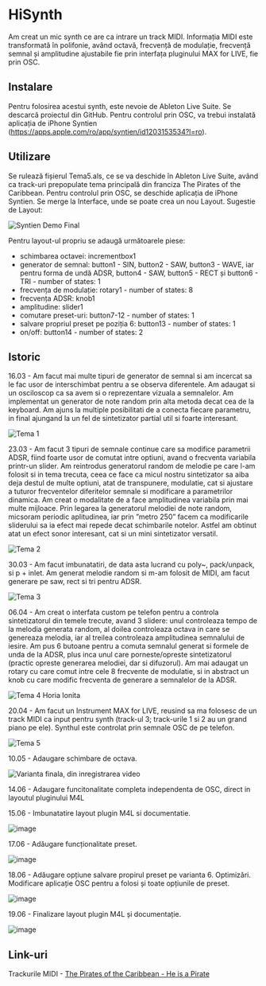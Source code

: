 # HiSynth
Am creat un mic synth ce are ca intrare un track MIDI. Informația MIDI este transformată în polifonie, având octavă, frecvență de modulație, frecvență semnal și amplitudine ajustabile fie prin interfața pluginului MAX for LIVE, fie prin OSC.

## Instalare
Pentru folosirea acestui synth, este nevoie de Ableton Live Suite.
Se descarcă proiectul din GitHub.
Pentru controlul prin OSC, va trebui instalată aplicația de iPhone Syntien (https://apps.apple.com/ro/app/syntien/id1203153534?l=ro).

## Utilizare
Se rulează fișierul Tema5.als, ce se va deschide în Ableton Live Suite, având ca track-uri prepopulate tema principală din franciza The Pirates of the Caribbean.
Pentru controlul prin OSC, se deschide aplicația de iPhone Syntien. Se merge la Interface, unde se poate crea un nou Layout. Sugestie de Layout:

![Syntien Demo Final](https://github.com/HoriaIonita/PCON-proiect-final-Synth/assets/134622616/5f43bef7-7f95-4b17-8f5a-2c351a556e0a)

Pentru layout-ul propriu se adaugă următoarele piese:
- schimbarea octavei: incrementbox1
- generator de semnal: button1 - SIN, button2 - SAW, button3 - WAVE, iar pentru forma de undă ADSR, button4 - SAW, button5 - RECT și button6 - TRI - number of states: 1
- frecvența de modulație: rotary1 - number of states: 8
- frecvența ADSR: knob1
- amplitudine: slider1
- comutare preset-uri: button7-12 - number of states: 1
- salvare propriul preset pe poziția 6: button13 - number of states: 1
- on/off: button14 - number of states: 2

## Istoric

16.03 - Am facut mai multe tipuri de generator de semnal si am incercat sa le fac usor de interschimbat pentru a se observa diferentele. Am adaugat si un osciloscop ca sa avem si o reprezentare vizuala a semnalelor. Am implementat un generator de note random prin alta metoda decat cea de la keyboard. Am ajuns la multiple posibilitati de a conecta fiecare parametru, in final ajungand la un fel de sintetizator partial util si foarte interesant.

![Tema 1](https://github.com/HoriaIonita/PCON-proiect-final-Synth/assets/134622616/3665ddfe-9f84-40ff-8d37-51fd417039be)

23.03 - Am facut 3 tipuri de semnale continue care sa modifice parametrii ADSR, fiind foarte usor de comutat intre optiuni, avand o frecventa variabila printr-un slider. Am reintrodus generatorul random de melodie pe care l-am folosit si in tema trecuta, ceea ce face ca micul nostru sintetizator sa aiba deja destul de multe optiuni, atat de transpunere, modulatie, cat si ajustare a tuturor frecventelor diferitelor semnale si modificare a parametrilor dinamica. Am creat o modalitate de a face amplitudinea variabila prin mai multe mijloace. Prin legarea la generatorul melodiei de note random, micsoram periodic aplitudinea, iar prin ”metro 250” facem ca modificarile sliderului sa ia efect mai repede decat schimbarile notelor. Astfel am obtinut atat un efect sonor interesant, cat si un mini sintetizator versatil.

![Tema 2](https://github.com/HoriaIonita/PCON-proiect-final-Synth/assets/134622616/1124e96e-9b14-4b1c-83c5-c673abab60fa)

30.03 - Am facut imbunatatiri, de data asta lucrand cu poly~, pack/unpack, si p + inlet. Am generat melodie random si m-am folosit de MIDI, am facut generare pe saw, rect si tri pentru ADSR.

![Tema 3](https://github.com/HoriaIonita/PCON-proiect-final-Synth/assets/134622616/11ab060f-fafc-4766-8988-0fcff87ae6d6)

06.04 - Am creat o interfata custom pe telefon pentru a controla sintetizatorul din temele trecute, avand 3 slidere: unul controleaza tempo de la melodia generata random, al doilea controleaza octava in care se genereaza melodia, iar al treilea controleaza amplitudinea semnalului de iesire. Am pus 6 butoane pentru a comuta semnalul generat si formele de unda de la ADSR, plus inca unul care porneste/opreste sintetizatorul (practic opreste generarea melodiei, dar si difuzorul). Am mai adaugat un rotary cu care comut intre cele 8 frecvente de modulatie, si in abstract un knob cu care modific frecventa de generare a semnalelor de la ADSR.

![Tema 4 Horia Ionita](https://github.com/HoriaIonita/PCON-proiect-final-Synth/assets/134622616/35e65369-8878-49fc-8997-ca552db2fe4c)
	
20.04 - Am facut un Instrument MAX for LIVE, reusind sa ma folosesc de un track MIDI ca input pentru synth (track-ul 3; track-urile 1 si 2 au un grand piano pe ele). Synthul este controlat prin semnale OSC de pe telefon.

![Tema 5](https://github.com/HoriaIonita/PCON-proiect-final-Synth/assets/134622616/00b66aac-b60e-463f-812a-a5128d177e88)

10.05 - Adaugare schimbare de octava.

![Varianta finala, din inregistrarea video](https://github.com/HoriaIonita/PCON-proiect-final-Synth/assets/134622616/17dda93a-782a-4f69-bc09-da5a339d0b06)

14.06 - Adaugare funcitonalitate completa independenta de OSC, direct in layoutul pluginului M4L

15.06 - Imbunatatire layout plugin M4L si documentatie.

![image](https://github.com/HoriaIonita/PCON-proiect-final-Synth/assets/134622616/cc3845b1-42b5-4330-8ce4-47b1eb617134)

17.06 - Adăugare funcționalitate preset.

![image](https://github.com/HoriaIonita/PCON-proiect-final-Synth/assets/134622616/43904b6e-6559-4004-aa06-1b5ce4cbd968)

18.06 - Adăugare opțiune salvare propirul preset pe varianta 6. Optimizări. Modificare aplicație OSC pentru a folosi și toate opțiunile de preset.

![image](https://github.com/HoriaIonita/PCON-proiect-final-Synth/assets/134622616/76157f32-9fec-4731-83cc-bb83f07e0839)

19.06 - Finalizare layout plugin M4L și documentație.

![image](https://github.com/HoriaIonita/PCON-proiect-final-Synth/assets/134622616/e97206c1-53cc-4da4-894d-41ec2db34da2)

## Link-uri

Trackurile MIDI - [The Pirates of the Caribbean - He is a Pirate](https://bitmidi.com/pirates-of-the-caribbean-hes-a-pirate-1-mid)

